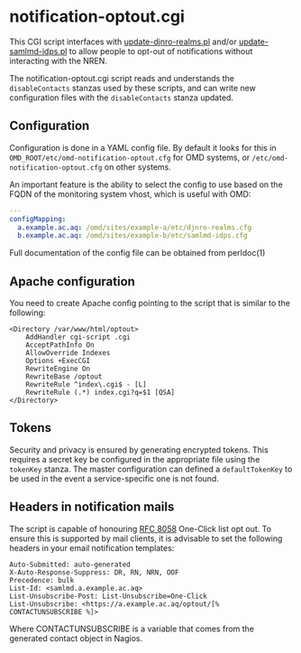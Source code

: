 # notification-optout.cgi

This CGI script interfaces with [update-djnro-realms.pl](update-djnro-realms.md) and/or [update-samlmd-idps.pl](update-samlmd-idps.md) to allow people to opt-out of notifications without interacting with the NREN.

The notification-optout.cgi script reads and understands the `disableContacts` stanzas used by these scripts, and can write new configuration files with the `disableContacts` stanza updated.

## Configuration

Configuration is done in a YAML config file. By default it looks for this in `OMD_ROOT/etc/omd-notification-optout.cfg` for OMD systems, or `/etc/omd-notification-optout.cfg` on other systems.

An important feature is the ability to select the config to use based on the FQDN of the monitoring system vhost, which is useful with OMD:
```yaml
---
configMapping:
  a.example.ac.aq: /omd/sites/example-a/etc/djnro-realms.cfg
  b.example.ac.aq: /omd/sites/example-b/etc/samlmd-idps.cfg
```

Full documentation of the config file can be obtained from perldoc(1)

## Apache configuration

You need to create Apache config pointing to the script that is similar to the following:
```
<Directory /var/www/html/optout>
    AddHandler cgi-script .cgi
    AcceptPathInfo On
    AllowOverride Indexes
    Options +ExecCGI
    RewriteEngine On
    RewriteBase /optout
    RewriteRule ^index\.cgi$ - [L]
    RewriteRule (.*) index.cgi?q=$1 [QSA]
</Directory>
```

## Tokens

Security and privacy is ensured by generating encrypted tokens. This requires a secret key be configured in the appropriate file using the `tokenKey` stanza. The master configuration can defined a `defaultTokenKey` to be used in the event a service-specific one is not found.

## Headers in notification mails

The script is capable of honouring [RFC 8058](https://tools.ietf.org/html/rfc8058) One-Click list opt out. To ensure this is supported by mail clients, it is advisable to set the following headers in your email notification templates:

```
Auto-Submitted: auto-generated
X-Auto-Response-Suppress: DR, RN, NRN, OOF
Precedence: bulk
List-Id: <samlmd.a.example.ac.aq>
List-Unsubscribe-Post: List-Unsubscribe=One-Click
List-Unsubscribe: <https://a.example.ac.aq/optout/[% CONTACTUNSUBSCRIBE %]>
```
Where CONTACTUNSUBSCRIBE is a variable that comes from the generated contact object in Nagios.
